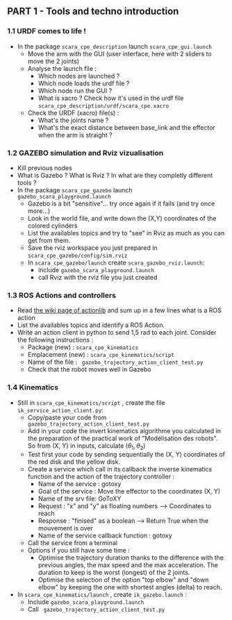 ## PART 1 - Tools and techno introduction

### 1.1 URDF comes to life !
- In the package ``` scara_cpe_description ```  launch ``` scara_cpe_gui.launch ```
	- Move the arm with the GUI (user interface, here with 2 sliders to move the 2 joints)
	 - Analyse the launch file :
		 - Which nodes are launched ? 
		 - Which node loads the urdf file ? 
		 - Which node run the GUI ?
		 - What is xacro ? Check how it's used in the urdf file ```scara_cpe_description/urdf/scara_cpe.xacro```
	 - Check the URDF (xacro) file(s) :
		 - What's the joints name ?
		 - What's the exact distance between base_link and the effector when the arm is straight ?

### 1.2 GAZEBO simulation and Rviz vizualisation
- Kill previous nodes
- What is Gazebo ? What is Rviz ? In what are they completly different tools ?
- In the package ``` scara_cpe_gazebo ```  launch ``` gazebo_scara_playground.launch ```
	- Gazebo is a bit "sensitive"... try once again if it fails (and try once more...)
	- Look in the world file, and write down the (X,Y) coordinates of the colored cylinders 
	- List the availables topics and try to "see" in Rviz as much as you can get from them. 
	- Save the rviz workspace you just prepared in ``` scara_cpe_gazebo/config/sim.rviz ```
	- In ``` scara_cpe_gazebo/launch ``` create ``` scara_gazebo_rviz.launch ```:
		- include ``` gazebo_scara_playground.launch ```
		- call Rviz with the rviz file you just created

### 1.3 ROS Actions and controllers
- Read [the wiki page of actionlib](http://wiki.ros.org/actionlib) and sum up in a few lines what is a ROS action
- List the availables topics and identify a ROS Action. 
- Write an action client in python to send 1,5 rad to each joint. Consider the following instructions :
	- Package (new) : ```scara_cpe_kinematics``` 
	- Emplacement (new) : ```scara_cpe_kinematics/script``` 
	- Name of the file : ``` gazebo_trajectory_action_client_test.py``` 
	- Check that the robot moves well in Gazebo

### 1.4 Kinematics
- Still in ```scara_cpe_kinematics/script``` , create the file ```ik_service_action_client.py```:
	- Copy/paste your code from ``` gazebo_trajectory_action_client_test.py``` 
	- Add in your code the invert kinematics algorithme you calculated in the preparation of the practical work of "Modélisation des robots". So from (X, Y) in inputs, calculate ($\theta_{1}, \theta_{2}$)	
	- Test first your code by sending sequentially the (X, Y) coordinates of the red disk and the yellow disk.
	- Create a service which call in its callback the inverse kinematics function and the action of the trajectory controller :
		- Name of the service : gotoxy
		- Goal of the service : Move the effector to the coordinates (X, Y)
		- Name of the srv file: GoToXY
		- Request : "x" and "y" as floating numbers --> Coordinates to reach
		- Response : "finised" as a boolean --> Return True when the mouvement is over
		- Name of the service callback function : gotoxy
	- Call the service from a terminal
	- Options if you still have some time : 
		- Optimise the trajectory duration thanks to the difference with the previous angles, the max speed and the max acceleration. The duration to keep is the worst (longest) of the 2 joints.
		- Optimise the selection of the option "top elbow" and "down elbow" by keeping the one with shortest angles (delta) to reach.
-  In ```scara_cpe_kinematics/launch``` , create  ```ik_gazebo.launch``` :
	- Include ``` gazebo_scara_playground.launch ```
	- Call ``` gazebo_trajectory_action_client_test.py``` 



